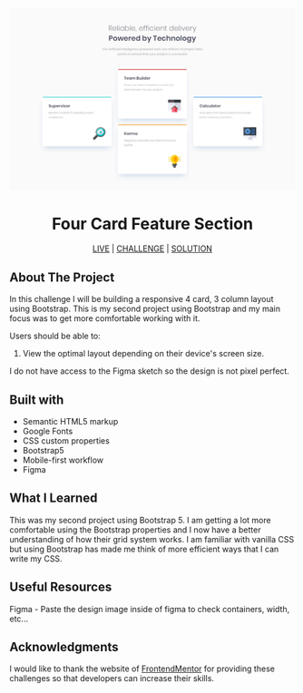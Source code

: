 ![four-card-feature-section](images/desktop-design.jpg)

<h1 align="center">Four Card Feature Section</h1>

<div align="center">
  
[LIVE](https://datkiddude.github.io/four-card-feature-section/) |
[CHALLENGE](https://www.frontendmentor.io/challenges/four-card-feature-section-weK1eFYK) |
[SOLUTION](https://www.frontendmentor.io/solutions)

</div>

## About The Project

In this challenge I will be building a responsive 4 card, 3 column layout using Bootstrap. This is my second project using Bootstrap and my main focus was to get more comfortable working with it.

Users should be able to:

1. View the optimal layout depending on their device's screen size.

I do not have access to the Figma sketch so the design is not pixel perfect.

## Built with

- Semantic HTML5 markup
- Google Fonts
- CSS custom properties
- Bootstrap5
- Mobile-first workflow
- Figma

## What I Learned

This was my second project using Bootstrap 5. I am getting a lot more comfortable using the Bootstrap properties and I now have a better understanding of how their grid system works. I am familiar with vanilla CSS but using Bootstrap has made me think of more efficient ways that I can write my CSS.

## Useful Resources

Figma - Paste the design image inside of figma to check containers, width, etc...

## Acknowledgments

I would like to thank the website of [FrontendMentor](https://www.frontendmentor.io/home) for providing these challenges so that developers can increase their skills.

